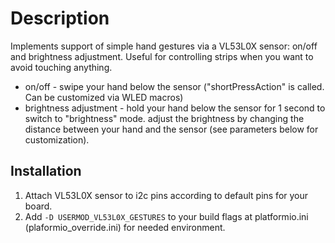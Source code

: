 # Description

Implements support of simple hand gestures via a VL53L0X sensor: on/off and brightness adjustment.
Useful for controlling strips when you want to avoid touching anything.
 - on/off - swipe your hand below the sensor ("shortPressAction" is called. Can be customized via WLED macros)
 - brightness adjustment - hold your hand below the sensor for 1 second to switch to "brightness" mode.
                           adjust the brightness by changing the distance between your hand and the sensor (see parameters below for customization).
   
## Installation

1. Attach VL53L0X sensor to i2c pins according to default pins for your board.
2. Add `-D USERMOD_VL53L0X_GESTURES` to your build flags at platformio.ini (plaformio_override.ini) for needed environment.

